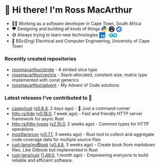 # 👋 Hi there! I'm Ross MacArthur

- 👨‍💻 Working as a software developer in Cape Town, South Africa
- ❤️ Designing and building all kinds of things
  <img align="center" src="https://github.com/rossmacarthur/rossmacarthur/blob/master/img/python-logo.png" alt="Python Logo" width="20" height="20">
  <img align="center" src="https://github.com/rossmacarthur/rossmacarthur/blob/master/img/rust-logo.png" alt="Rust Logo" width="20" height="20">
  <img align="center" src="https://github.com/rossmacarthur/rossmacarthur/blob/master/img/k8s-logo.png" alt="Kubernetes Logo" width="20" height="20">
- 😅 Always trying to learn new technologies
  <img align="center" src="https://github.com/rossmacarthur/rossmacarthur/blob/master/img/typescript-logo.png" alt="TypeScript Logo" width="20" height="20">
  <img align="center" src="https://github.com/rossmacarthur/rossmacarthur/blob/master/img/go-logo.png" alt="Go Logo" height="13">
- 📖 BSc(Eng) Electrical and Computer Engineering, University of Cape Town

### Recently created repositories

- [rossmacarthur/stride](https://github.com/rossmacarthur/stride) - A strided slice type
- [rossmacarthur/vectrix](https://github.com/rossmacarthur/vectrix) - Stack-allocated, constant-size, matrix type implemented with const generics
- [rossmacarthur/advent](https://github.com/rossmacarthur/advent) - My Advent of Code solutions

### Latest releases I've contributed to 🚀

- [casey/just](https://github.com/casey/just) ([v0.8.4](https://github.com/casey/just/releases/tag/v0.8.4), 2 days ago) - 🤖 Just a command runner
- [http-rs/tide](https://github.com/http-rs/tide) ([v0.16.0](https://github.com/http-rs/tide/releases/tag/v0.16.0), 1 week ago) - Fast and friendly HTTP server framework for async Rust
- [http-rs/http-types](https://github.com/http-rs/http-types) ([v2.10.0](https://github.com/http-rs/http-types/releases/tag/v2.10.0), 2 weeks ago) -  Common types for HTTP operations
- [mozilla/grcov](https://github.com/mozilla/grcov) ([v0.7.1](https://github.com/mozilla/grcov/releases/tag/v0.7.1), 3 weeks ago) - Rust tool to collect and aggregate code coverage data for multiple source files
- [rust-lang/mdBook](https://github.com/rust-lang/mdBook) ([v0.4.6](https://github.com/rust-lang/mdBook/releases/tag/v0.4.6), 3 weeks ago) - Create book from markdown files. Like Gitbook but implemented in Rust
- [rust-lang/rust](https://github.com/rust-lang/rust) ([1.49.0](https://github.com/rust-lang/rust/releases/tag/1.49.0), 1 month ago) - Empowering everyone to build reliable and efficient software.
